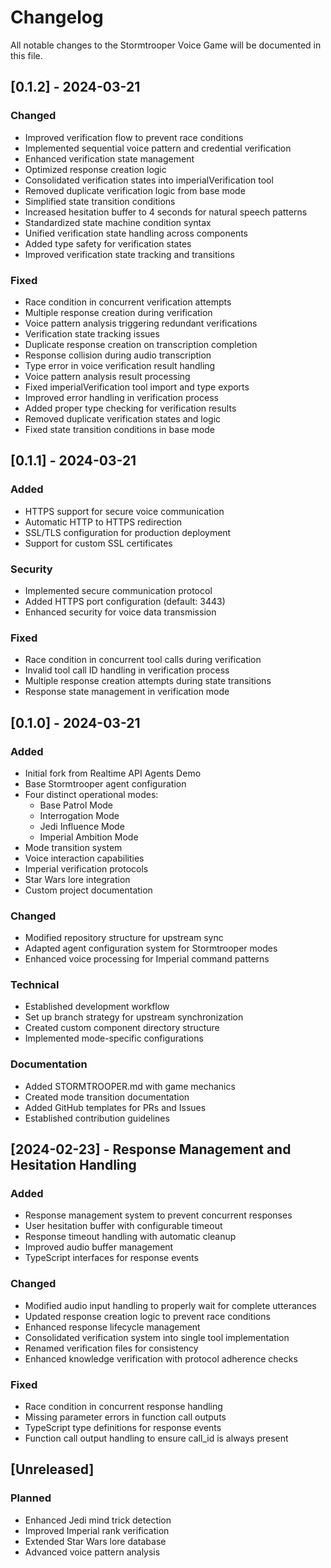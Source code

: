 # Changelog

All notable changes to the Stormtrooper Voice Game will be documented in this file.

## [0.1.2] - 2024-03-21

### Changed

- Improved verification flow to prevent race conditions
- Implemented sequential voice pattern and credential verification
- Enhanced verification state management
- Optimized response creation logic
- Consolidated verification states into imperialVerification tool
- Removed duplicate verification logic from base mode
- Simplified state transition conditions
- Increased hesitation buffer to 4 seconds for natural speech patterns
- Standardized state machine condition syntax
- Unified verification state handling across components
- Added type safety for verification states
- Improved verification state tracking and transitions

### Fixed

- Race condition in concurrent verification attempts
- Multiple response creation during verification
- Voice pattern analysis triggering redundant verifications
- Verification state tracking issues
- Duplicate response creation on transcription completion
- Response collision during audio transcription
- Type error in voice verification result handling
- Voice pattern analysis result processing
- Fixed imperialVerification tool import and type exports
- Improved error handling in verification process
- Added proper type checking for verification results
- Removed duplicate verification states and logic
- Fixed state transition conditions in base mode

## [0.1.1] - 2024-03-21

### Added

- HTTPS support for secure voice communication
- Automatic HTTP to HTTPS redirection
- SSL/TLS configuration for production deployment
- Support for custom SSL certificates

### Security

- Implemented secure communication protocol
- Added HTTPS port configuration (default: 3443)
- Enhanced security for voice data transmission

### Fixed

- Race condition in concurrent tool calls during verification
- Invalid tool call ID handling in verification process
- Multiple response creation attempts during state transitions
- Response state management in verification mode

## [0.1.0] - 2024-03-21

### Added

- Initial fork from Realtime API Agents Demo
- Base Stormtrooper agent configuration
- Four distinct operational modes:
  - Base Patrol Mode
  - Interrogation Mode
  - Jedi Influence Mode
  - Imperial Ambition Mode
- Mode transition system
- Voice interaction capabilities
- Imperial verification protocols
- Star Wars lore integration
- Custom project documentation

### Changed

- Modified repository structure for upstream sync
- Adapted agent configuration system for Stormtrooper modes
- Enhanced voice processing for Imperial command patterns

### Technical

- Established development workflow
- Set up branch strategy for upstream synchronization
- Created custom component directory structure
- Implemented mode-specific configurations

### Documentation

- Added STORMTROOPER.md with game mechanics
- Created mode transition documentation
- Added GitHub templates for PRs and Issues
- Established contribution guidelines

## [2024-02-23] - Response Management and Hesitation Handling

### Added

- Response management system to prevent concurrent responses
- User hesitation buffer with configurable timeout
- Response timeout handling with automatic cleanup
- Improved audio buffer management
- TypeScript interfaces for response events

### Changed

- Modified audio input handling to properly wait for complete utterances
- Updated response creation logic to prevent race conditions
- Enhanced response lifecycle management
- Consolidated verification system into single tool implementation
- Renamed verification files for consistency
- Enhanced knowledge verification with protocol adherence checks

### Fixed

- Race condition in concurrent response handling
- Missing parameter errors in function call outputs
- TypeScript type definitions for response events
- Function call output handling to ensure call_id is always present

## [Unreleased]

### Planned

- Enhanced Jedi mind trick detection
- Improved Imperial rank verification
- Extended Star Wars lore database
- Advanced voice pattern analysis
